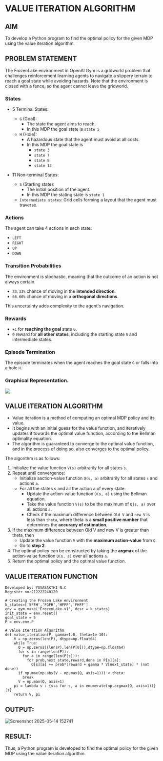 # VALUE ITERATION ALGORITHM

## AIM
To develop a Python program to find the optimal policy for the given MDP using the value iteration algorithm.

## PROBLEM STATEMENT
The FrozenLake environment in OpenAI Gym is a gridworld problem that challenges reinforcement learning agents to navigate a slippery terrain to reach a goal state while avoiding hazards. Note that the environment is closed with a fence, so the agent cannot leave the gridworld.

### States
- 5 Terminal States:
    - `G` (Goal): 
      - The state the agent aims to reach. 
      - In this MDP the goal state is `state 5`
    - `H` (Hole): 
      - A hazardous state that the agent must avoid at all costs.
      - In this MDP the goal state is 
        - `state 3`
        - `state 7`
        - `state 8`
        - `state 13`

- 11 Non-terminal States:
    - `S` (Starting state): 
      - The initial position of the agent.
      - In this MDP the stating state is `state 1`
    - `Intermediate states`: Grid cells forming a layout that the agent must traverse.

### Actions
The agent can take 4 actions in each state:
- `LEFT`
- `RIGHT`
- `UP`
- `DOWN`

### Transition Probabilities
The environment is stochastic, meaning that the outcome of an action is not always certain.

- `33.33%` chance of moving in the **intended direction**.
- `66.66%` chance of moving in a **orthogonal directions**.

This uncertainty adds complexity to the agent's navigation.

### Rewards
- `+1` for **reaching the goal** state `G`.
- `0` reward for **all other states**, including the starting state `S` and intermediate states.

### Episode Termination
The episode terminates when the agent reaches the goal state `G` or falls into a hole `H`.

### Graphical Representation.
![](1.PNG)

## VALUE ITERATION ALGORITHM
- Value iteration is a method of computing an optimal MDP policy  and its value.
- It begins with an initial guess for the value function, and iteratively updates it towards the optimal value function, according to the Bellman optimality equation.
- The algorithm is guaranteed to converge to the optimal value function, and in the process of doing so, also converges to the optimal policy.

The algorithm is as follows:
1. Initialize the value function `V(s)` arbitrarily for all states `s`.
2. Repeat until convergence:
    - Initialize aaction-value function `Q(s, a)` arbitrarily for all states `s` and actions `a`.
    - For all the states s and all the action a of every state:
        - Update the action-value function `Q(s, a)` using the Bellman equation.
        - Take the value function `V(s)` to be the maximum of `Q(s, a)` over all actions `a`.
        - Check if the maximum difference between `Old V` and `new V` is less than `theta`, where theta is a **small positive number** that determines the **accuracy of estimation**.
3. If the maximum difference between Old V and new V is greater than theta, then
    - Update the value function `V` with the **maximum action-value** from `Q`.
    - Go to **step 2**.
4. The optimal policy can be constructed by taking the **argmax** of the action-value function `Q(s, a)` over all actions `a`.
5. Return the optimal policy and the optimal value function.

## VALUE ITERATION FUNCTION
```
Developed by: YUVASAKTHI N.C
Register no:212222240120
```
```
# Creating the Frozen Lake environment
k_states=['SFFH','FGFH','HFFF','FHFF']
env = gym.make('FrozenLake-v1', desc = k_states)
init_state = env.reset()
goal_state = 5
P = env.env.P
```
```
# Value Iteration Algorithm
def value_iteration(P, gamma=1.0, theta=1e-10):
    V = np.zeros(len(P), dtype=np.float64)
    while True:
      Q = np.zeros((len(P),len(P[0])),dtype=np.float64)
      for s in range(len(P)):
        for a in range(len(P[s])):
          for prob,next_state,reward,done in P[s][a]:
            Q[s][a] += prob*(reward + gamma * V[next_state] * (not done))
      if np.max(np.abs(V - np.max(Q, axis=1))) < theta:
        break
      V = np.max(Q, axis=1)
    pi = lambda s : {s:a for s, a in enumerate(np.argmax(Q, axis=1))}[s]
    return V, pi
```

## OUTPUT:

![Screenshot 2025-05-14 152741](https://github.com/user-attachments/assets/3069f9a7-106a-4e98-ac34-7e9268ac0bb6)

## RESULT:
Thus, a Python program is developed to find the optimal policy for the given MDP using the value iteration algorithm.
